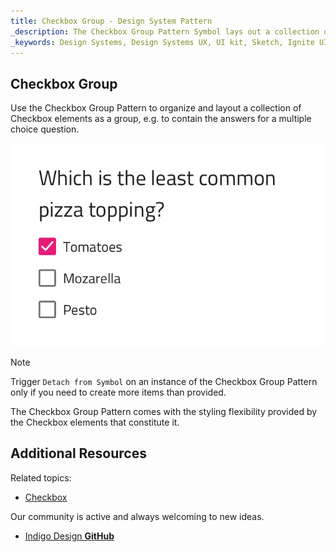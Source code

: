 ```yaml
---
title: Checkbox Group - Design System Pattern
_description: The Checkbox Group Pattern Symbol lays out a collection of Checkbox elements as a group.
_keywords: Design Systems, Design Systems UX, UI kit, Sketch, Ignite UI for Angular, Sketch to Angular, Sketch to Angular, Angular, Angular Design System, Export code from Sketch, Design Kits for Angular, Sketch HTML, Sketch to HTML, Sketch UI kits
---
```


## Checkbox Group

Use the Checkbox Group Pattern to organize and layout a collection of Checkbox elements as a group, e.g. to contain the answers for a multiple choice question.

![](../images/checkbox-group_demo.png)

> [!Note]
> Trigger `Detach from Symbol` on an instance of the Checkbox Group Pattern only if you need to create more items than provided.

The Checkbox Group Pattern comes with the styling flexibility provided by the Checkbox elements that constitute it.

## Additional Resources

Related topics:

- [Checkbox](checkbox.md)
  <div class="divider--half"></div>

Our community is active and always welcoming to new ideas.

- [Indigo Design **GitHub**](https://github.com/IgniteUI/design-system-docfx)
